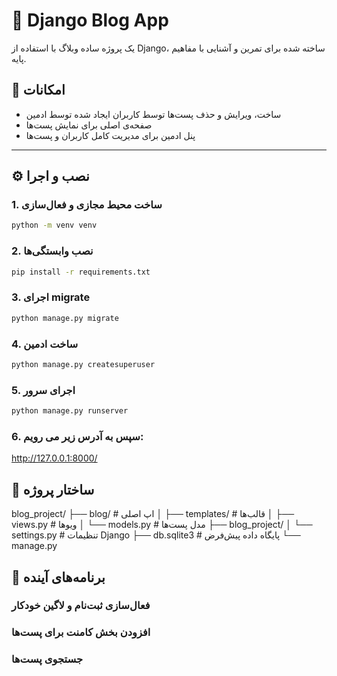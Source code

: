 # 📝 Django Blog App

یک پروژه ساده وبلاگ با استفاده از Django، ساخته شده برای تمرین و آشنایی با مفاهیم پایه‌.

## 📌 امکانات

- ساخت، ویرایش و حذف پست‌ها توسط کاربران ایجاد شده توسط ادمین
- صفحه‌ی اصلی برای نمایش پست‌ها
- پنل ادمین برای مدیریت کامل کاربران و پست‌ها

---

## ⚙️ نصب و اجرا

### 1. ساخت محیط مجازی و فعال‌سازی
```bash
python -m venv venv
```
### 2. نصب وابستگی‌ها
```bash
pip install -r requirements.txt
```
### 3. اجرای migrate
```bash
python manage.py migrate
```
### 4. ساخت ادمین
```bash
python manage.py createsuperuser
```
### 5. اجرای سرور
```bash
python manage.py runserver
```
### 6. سپس به آدرس زیر می رویم:
http://127.0.0.1:8000/
## 🧩 ساختار پروژه
blog_project/
├── blog/               # اپ اصلی
│   ├── templates/      # قالب‌ها
│   ├── views.py        # ویوها
│   └── models.py       # مدل پست‌ها
├── blog_project/
│   └── settings.py     # تنظیمات Django
├── db.sqlite3          # پایگاه داده پیش‌فرض
└── manage.py
## 🔮 برنامه‌های آینده
### فعال‌سازی ثبت‌نام و لاگین خودکار

### افزودن بخش کامنت برای پست‌ها

### جستجوی پست‌ها


